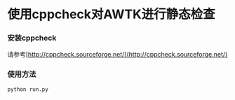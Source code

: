 # 使用cppcheck对AWTK进行静态检查

### 安装cppcheck

请参考[http://cppcheck.sourceforge.net/](http://cppcheck.sourceforge.net/)

### 使用方法

```
python run.py
```



